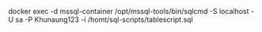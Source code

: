 docker exec -d mssql-container /opt/mssql-tools/bin/sqlcmd -S localhost -U sa -P Khunaung123 -i /homt/sql-scripts/tablescript.sql